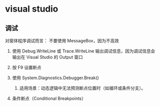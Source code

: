 # visual studio
## 调试
对窗体程序调试而言： 不要使用 MessageBox，因为不高效


1. 使用 Debug.WriteLine 或 Trace.WriteLine 输出调试信息，因为调试信息会输出在 Visual Studio 的 Output 窗口


1. 按 F9 设置断点
2. 使用 System.Diagnostics.Debugger.Break()
   1. 适用场景：动态逻辑中无法预测断点位置时（如循环或条件分支）。
3. 条件断点（Conditional Breakpoints）

## 
